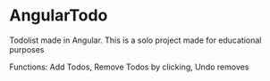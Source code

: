 # AngularTodo
Todolist made in Angular. This is a solo project made for educational purposes

Functions:
Add Todos,
Remove Todos by clicking,
Undo removes
